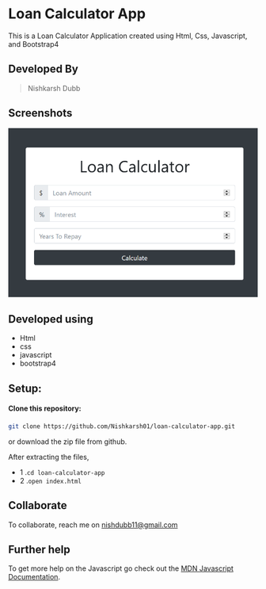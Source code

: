 # Loan Calculator App
This is a Loan Calculator Application created using Html, Css, Javascript, and Bootstrap4

## Developed By
> Nishkarsh Dubb

## Screenshots
![App Screenshot](screenshots/1.png)

## Developed using
* Html
* css
* javascript
* bootstrap4

## Setup:

#### Clone this repository:

```bash
git clone https://github.com/Nishkarsh01/loan-calculator-app.git
```
or download the zip file from github.

After extracting the files, 

* 1  .``cd loan-calculator-app`` 
* 2  .``open index.html``

## Collaborate
To collaborate, reach me on [nishdubb11@gmail.com]()

## Further help

To get more help on the Javascript go check out the [MDN Javascript Documentation](https://developer.mozilla.org/en-US/docs/Web/JavaScript).

